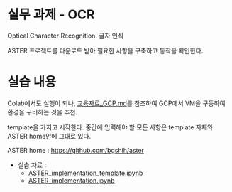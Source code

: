 # 실무 과제 - OCR

Optical Character Recognition. 글자 인식

ASTER 프로젝트를 다운로드 받아 필요한 사항을 구축하고 동작을 확인한다.


# 실습 내용

Colab에서도 실행이 되나, [교육자료_GCP.md](교육자료/교육자료_GCP.md)를 참조하여 GCP에서 VM을 구동하여 환경을 구비하는 것을 추천.


template을 가지고 시작한다. 중간에 입력해야 할 모든 사항은 template 자체와 ASTER home안에 그대로 있다.

ASTER home : https://github.com/bgshih/aster

- 실습 자료 :
    - [ASTER_implementation_template.ipynb](deep_learning/ASTER_implementation_template.ipynb)
    - [ASTER_implementation.ipynb](deep_learning/ASTER_implementation.ipynb)
